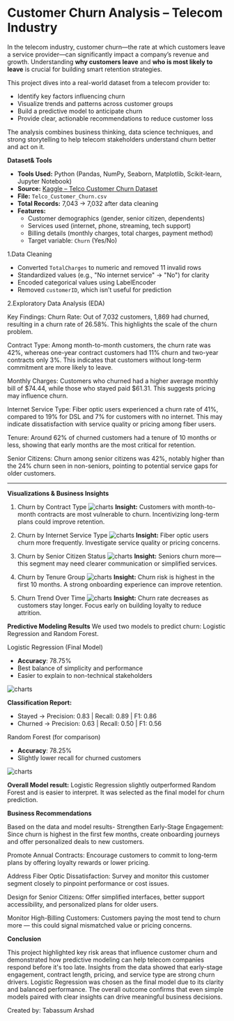 # Customer Churn Analysis – Telecom Industry

In the telecom industry, customer churn—the rate at which customers leave a service provider—can significantly impact a company’s revenue and growth. Understanding **why customers leave** and **who is most likely to leave** is crucial for building smart retention strategies.

This project dives into a real-world dataset from a telecom provider to:
- Identify key factors influencing churn
- Visualize trends and patterns across customer groups
- Build a predictive model to anticipate churn
- Provide clear, actionable recommendations to reduce customer loss

The analysis combines business thinking, data science techniques, and strong storytelling to help telecom stakeholders understand churn better and act on it.

**Dataset& Tools** 

- **Tools Used:** Python (Pandas, NumPy, Seaborn, Matplotlib, Scikit-learn, Jupyter Notebook)
- **Source:** [Kaggle – Telco Customer Churn Dataset](https://www.kaggle.com/datasets/blastchar/telco-customer-churn)
- **File:** `Telco_Customer_Churn.csv`
- **Total Records:** 7,043 → 7,032 after data cleaning
- **Features:**
  - Customer demographics (gender, senior citizen, dependents)
  - Services used (internet, phone, streaming, tech support)
  - Billing details (monthly charges, total charges, payment method)
  - Target variable: `Churn` (Yes/No)


1.Data Cleaning

- Converted `TotalCharges` to numeric and removed 11 invalid rows
- Standardized values (e.g., "No internet service" → "No") for clarity
- Encoded categorical values using LabelEncoder
- Removed `customerID`, which isn’t useful for prediction

2.Exploratory Data Analysis (EDA)

Key Findings:
Churn Rate: Out of 7,032 customers, 1,869 had churned, resulting in a churn rate of 26.58%. This highlights the scale of the churn problem.

Contract Type: Among month-to-month customers, the churn rate was 42%, whereas one-year contract customers had 11% churn and two-year contracts only 3%. This indicates that customers without long-term commitment are more likely to leave.

Monthly Charges: Customers who churned had a higher average monthly bill of $74.44, while those who stayed paid $61.31. This suggests pricing may influence churn.

Internet Service Type: Fiber optic users experienced a churn rate of 41%, compared to 19% for DSL and 7% for customers with no internet. This may indicate dissatisfaction with service quality or pricing among fiber users.

Tenure: Around 62% of churned customers had a tenure of 10 months or less, showing that early months are the most critical for retention.

Senior Citizens: Churn among senior citizens was 42%, notably higher than the 24% churn seen in non-seniors, pointing to potential service gaps for older customers.

---

**Visualizations & Business Insights**

1. Churn by Contract Type
![charts](churn_by_contract.png)
**Insight:** Customers with month-to-month contracts are most vulnerable to churn. Incentivizing long-term plans could improve retention.

2. Churn by Internet Service Type
![charts](churn_by_internet_service.png)
**Insight:** Fiber optic users churn more frequently. Investigate service quality or pricing concerns.

3. Churn by Senior Citizen Status
![charts](churn_by_senior.png)
**Insight:** Seniors churn more—this segment may need clearer communication or simplified services.

4. Churn by Tenure Group
![charts](churn_by_tenure.png)
**Insight:** Churn risk is highest in the first 10 months. A strong onboarding experience can improve retention.

5. Churn Trend Over Time
![charts](churn_trend_by_tenure.png)
**Insight:** Churn rate decreases as customers stay longer. Focus early on building loyalty to reduce attrition.

**Predictive Modeling Results**
We used two models to predict churn: Logistic Regression and Random Forest.

Logistic Regression (Final Model)
- **Accuracy**: 78.75%
- Best balance of simplicity and performance
- Easier to explain to non-technical stakeholders

![charts](confusion_matrix_logistic.png)

**Classification Report:**
- Stayed → Precision: 0.83 | Recall: 0.89 | F1: 0.86
- Churned → Precision: 0.63 | Recall: 0.50 | F1: 0.56

Random Forest (for comparison)
- **Accuracy**: 78.25%
- Slightly lower recall for churned customers

![charts](confusion_matrix_rf.png)

**Overall Model result:** Logistic Regression slightly outperformed Random Forest and is easier to interpret. It was selected as the final model for churn prediction.

**Business Recommendations**

Based on the data and model results-
Strengthen Early-Stage Engagement: Since churn is highest in the first few months, create onboarding journeys and offer personalized deals to new customers.

Promote Annual Contracts: Encourage customers to commit to long-term plans by offering loyalty rewards or lower pricing.

Address Fiber Optic Dissatisfaction: Survey and monitor this customer segment closely to pinpoint performance or cost issues.

Design for Senior Citizens: Offer simplified interfaces, better support accessibility, and personalized plans for older users.

Monitor High-Billing Customers: Customers paying the most tend to churn more — this could signal mismatched value or pricing concerns.

**Conclusion**

This project highlighted key risk areas that influence customer churn and demonstrated how predictive modeling can help telecom companies respond before it's too late. Insights from the data showed that early-stage engagement, contract length, pricing, and service type are strong churn drivers.
Logistic Regression was chosen as the final model due to its clarity and balanced performance. The overall outcome confirms that even simple models paired with clear insights can drive meaningful business decisions.

Created by: Tabassum Arshad 
